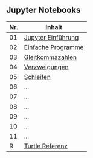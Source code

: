 ## Jupyter Notebooks

| Nr. | Inhalt |
| --- | ------ |
| 01 | [Jupyter Einführung](https://nbviewer.jupyter.org/github/Andreas-Forster/gyminf-programmieren/blob/master/notebooks/JupyterEinfuehrung.ipynb) |
| 02 | [Einfache Programme](https://nbviewer.jupyter.org/github/Andreas-Forster/gyminf-programmieren/blob/master/notebooks/EinfacheProgramme.ipynb) |
| 03 | [Gleitkommazahlen](https://nbviewer.jupyter.org/github/Andreas-Forster/gyminf-programmieren/blob/master/notebooks/Gleitkommazahlen.ipynb) |
| 04 | [Verzweigungen](https://nbviewer.jupyter.org/github/Andreas-Forster/gyminf-programmieren/blob/master/notebooks/Verzweigungen.ipynb) |
| 05 | [Schleifen](https://nbviewer.jupyter.org/github/Andreas-Forster/gyminf-programmieren/blob/master/notebooks/Schleifen.ipynb) |
| 06 | ... |
| 07 | ... |
| 08 | ... |
| 09 | ... |
| 10 | ... |
| 11 | ... |
|  R | [Turtle Referenz](https://nbviewer.jupyter.org/github/Andreas-Forster/gyminf-programmieren/blob/master/notebooks/Turtle-Referenz.ipynb) |